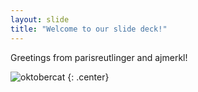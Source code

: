 ```yaml
---
layout: slide
title: "Welcome to our slide deck!"
---
```


Greetings from parisreutlinger and ajmerkl!

![oktobercat](https://octodex.github.com/images/oktobercat.png)
{: .center}
